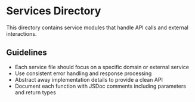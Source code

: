 # Services Directory

This directory contains service modules that handle API calls and external interactions.

## Guidelines

- Each service file should focus on a specific domain or external service
- Use consistent error handling and response processing
- Abstract away implementation details to provide a clean API
- Document each function with JSDoc comments including parameters and return types
